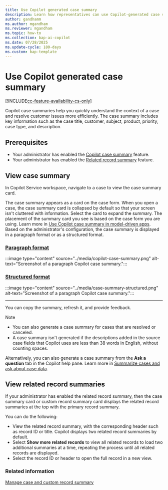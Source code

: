 ```yaml
---
title: Use Copilot generated case summary
description: Learn how representatives can use Copilot-generated case summaries to address and resolve customer issues in Dynamics 365 Customer Service.
author: gandhamm 
ms.author: mgandham 
ms.reviewer: mgandham
ms.topic: how-to 
ms.collection: bap-ai-copilot
ms.date: 07/28/2025
ms.update-cycle: 180-days
ms.custom: bap-template 
---
```


# Use Copilot generated case summary

[!INCLUDE[cc-feature-availability-cs-only](../../includes/cc-feature-availability-cs-only.md)]


Copilot case summaries help you quickly understand the context of a case and resolve customer issues more efficiently. The case summary includes key information such as the case title, customer, subject, product, priority, case type, and description.

## Prerequisites

- Your administrator has enabled the [Copilot case summary](/dynamics365/contact-center/administer/copilot-enable-summary) feature.
- Your administrator has enabled the [Related record summary](../administer/copilot-map-custom-fields.md#include-related-record-summary) feature.

## View case summary

In Copilot Service workspace, navigate to a case to view the case summary card.

The case summary appears as a card on the case form. When you open a case, the case summary card is collapsed by default so that your screen isn't cluttered with information. Select the card to expand the summary. The placement of the summary card you see is based on the case form you are using. Learn more in [Use Copilot case summary in model-driven apps](/power-apps/user/copilot-case-summary). Based on the administrator's configuration, the case summary is displayed in a paragraph format or as a structured format.

### [Paragraph format](#tab/paragraphformat)

:::image type="content" source="../media/copilot-case-summary.png" alt-text="Screenshot of a paragraph Copilot case summary.":::

### [Structured format](#tab/summaryformat)



:::image type="content" source="../media/case-summary-structured.png" alt-text="Screenshot of a paragraph Copilot case summary.":::

---

You can copy the summary, refresh it, and provide feedback.

> [!NOTE]
> - You can also generate a case summary for cases that are resolved or canceled.
> - A case summary isn't generated if the descriptions added in the source case fields that Copilot uses are less than 38 words in English, without counting spaces.

Alternatively, you can also generate a case summary from the **Ask a question** tab in the Copilot help pane. Learn more in [Summarize cases and ask about case data](/dynamics365/contact-center/use/use-ask-a-question#summarize-cases-and-ask-about-case-data).


## View related record summaries

If your administrator has enabled the related record summary, then the case summary card or custom record summary card displays the related record summaries at the top with the primary record summary.

You can do the following:

- View the related record summary, with the corresponding header such as record ID or title. Copilot displays two related record summaries by default.
- Select **Show more related records** to view all related records to load two additional summaries at a time, repeating the process until all related records are displayed.
- Select the record ID or header to open the full record in a new view.

### Related information

[Manage case and custom record summary](../administer/copilot-map-custom-fields.md)